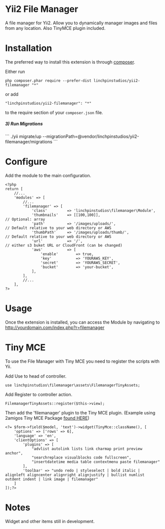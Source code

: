 Yii2 File Manager
=================
A file manager for Yii2. Allow you to dynamically manager images and files from any location. Also TinyMCE plugin included.


Installation
===============

The preferred way to install this extension is through [composer](http://getcomposer.org/download/).

Either run

```
php composer.phar require --prefer-dist linchpinstudios/yii2-filemanager "*"
```

or add

```
"linchpinstudios/yii2-filemanager": "*"
```

to the require section of your `composer.json` file.


<h5>3) Run Migrations</h5>
```
./yii migrate/up --migrationPath=@vendor/linchpinstudios/yii2-filemanager/migrations
```


Configure
===============

Add the module to the main configuration.

```
<?php
return [
    //...
    'modules' => [
        //...
        'filemanager' => [
            'class'         => 'linchpinstudios\filemanager\Module',
            'thumbnails'    => [[100,100]],                                              // Optional: array
            'path'          => '/images/uploads/',                                       // Default relative to your web directory or AWS
            'thumbPath'     => '/images/uploads/thumb/',                                 // Default relative to your web directory or AWS
            'url'           => '/',                                                      // either s3 buket URL or CloudFront (can be changed)
            'aws'           => [
                'enable'        => true,
                'key'           => 'YOURAWS_KEY',
                'secret'        => 'YOURAWS_SECRET',
                'bucket'        => 'your-bucket',
            ],
        ],
        //...
    ],
?>
```



Usage
===============

Once the extension is installed, you can access the Module by navigating to http://yourdomain.com/index.php?r=filemanager




Tiny MCE
===============

To use the File Manager with Tiny MCE you need to register the scripts with Yii.

Add Use to head of controller.
```
use linchpinstudios\filemanager\assets\FilemanagerTinyAssets;
```

Add Register to controller action.
```
FilemanagerTinyAssets::register($this->view);
```

Then add the 'filemanager' plugin to the Tiny MCE plugin. (Example using 2amigos Tiny MCE Package [found HERE](https://github.com/2amigos/yii2-tinymce-widget))

```
<?= $form->field($model, 'text')->widget(TinyMce::className(), [
    'options' => ['rows' => 6],
    'language' => 'en',
    'clientOptions' => [
        'plugins' => [
            "advlist autolink lists link charmap print preview anchor",
            "searchreplace visualblocks code fullscreen",
            "insertdatetime media table contextmenu paste filemanager"
        ],
        'toolbar' => "undo redo | styleselect | bold italic | alignleft aligncenter alignright alignjustify | bullist numlist outdent indent | link image | filemanager"
    ]
]);?>
```


Notes
===============

Widget and other items still in development.

